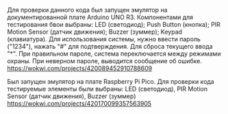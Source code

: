 Для проверки данного кода был запущен эмулятор на документированной плате Arduino UNO R3. Компонентами для тестирования бвои выбраны: LED (светодиод); Push Button (кнопка); PIR Motion Sensor (датчик движения); Buzzer (зуммер); Keypad (клавиатура).  Для использования системы, нужно ввести пароль ("1234"), нажать "#" для подтверждения. Для сброса текущего ввода "*". При правильном пароле, система переключается между режимами охраны. При неверном пароле, выводится сообщение об ошибке.
https://wokwi.com/projects/420089452910788609

Был запущен эмулятор на плате Raspberry Pi Pico. Для проверки кода тестируемые элементы были выбраны: LED (светодиод), PIR Motion Sensor (датчик движения), Buzzer (зуммер)
https://wokwi.com/projects/420170099357563905
